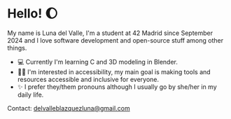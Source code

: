# Hello! 🌔

My name is Luna del Valle, I'm a student at 42 Madrid since September 2024 and I love software development and open-source stuff among other things.

- 💻 Currently I'm learning C and 3D modeling in Blender.
- 🫶🏻 I'm interested in accessibility, my main goal is making tools and resources accessible and inclusive for everyone.
- ✨ I prefer they/them pronouns although I usually go by she/her in my daily life.

Contact: delvalleblazquezluna@gmail.com
